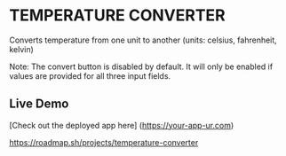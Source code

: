 # TEMPERATURE CONVERTER

Converts temperature from one unit to another (units: celsius, fahrenheit, kelvin)

Note: The convert button is disabled by default. It will only be enabled if values are provided for all three input fields.

## Live Demo
[Check out the deployed app here] (https://your-app-ur.com)


https://roadmap.sh/projects/temperature-converter
